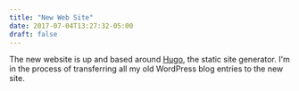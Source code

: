 ```yaml
---
title: "New Web Site"
date: 2017-07-04T13:27:32-05:00
draft: false
---
```


The new website is up and based around [Hugo](https://gohugo.io), the static site generator. I'm in the process of transferring all my old WordPress blog entries to the new site.